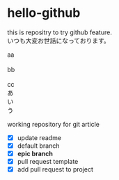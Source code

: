 # hello-github
this is repositry to try github feature.<br>
いつも大変お世話になっております。

aa<br><br>
bb<br><br>
cc<br>
あ<br>
い<br>
う

working repository for git article
- [x] update readme
- [x] default branch
- [x] **epic branch**
- [x] pull request template
- [x] add pull request to project
